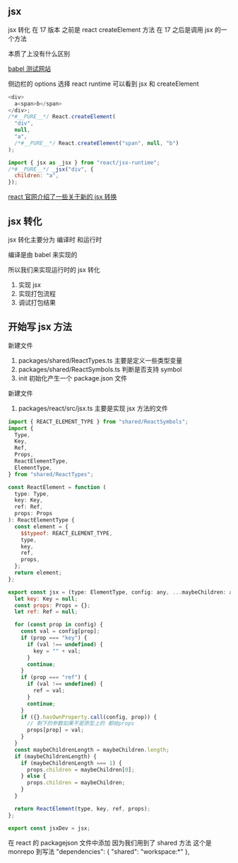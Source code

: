 ## jsx

jsx 转化 在 17 版本 之前是 react createElement 方法
在 17 之后是调用 jsx 的一个方法

本质了上没有什么区别

[babel 测试网站](https://babeljs.io/repl#?browsers=defaults&build=&builtIns=false&corejs=3.6&spec=false&loose=false&code_lz=DwEwlgbgfAUABHAhvOwDOAHRA7KAjYAekx1iPGiA&debug=false&forceAllTransforms=false&modules=false&shippedProposals=false&circleciRepo=&evaluate=false&fileSize=false&timeTravel=false&sourceType=module&lineWrap=true&presets=react%2Cstage-1&prettier=false&targets=&version=7.22.5&externalPlugins=&assumptions=%7B%7D)

侧边栏的 options 选择 react runtime 可以看到 jsx 和 createElement

```js
<div>
  a<span>b</span>
</div>;
/*#__PURE__*/ React.createElement(
  "div",
  null,
  "a",
  /*#__PURE__*/ React.createElement("span", null, "b")
);
```

```js
import { jsx as _jsx } from "react/jsx-runtime";
/*#__PURE__*/ _jsx("div", {
  children: "a",
});
```

[react 官网介绍了一些关于新的 jsx 转换](https://zh-hans.legacy.reactjs.org/blog/2020/09/22/introducing-the-new-jsx-transform.html)

## jsx 转化

jsx 转化主要分为 编译时 和运行时

编译是由 babel 来实现的

所以我们来实现运行时的 jsx 转化

1. 实现 jsx
2. 实现打包流程
3. 调试打包结果

## 开始写 jsx 方法

新建文件

1. packages/shared/ReactTypes.ts 主要是定义一些类型变量
2. packages/shared/ReactSymbols.ts 判断是否支持 symbol
3. init 初始化产生一个 package.json 文件

新建文件

1. packages/react/src/jsx.ts 主要是实现 jsx 方法的文件

```js
import { REACT_ELEMENT_TYPE } from "shared/ReactSymbols";
import {
  Type,
  Key,
  Ref,
  Props,
  ReactElementType,
  ElementType,
} from "shared/ReactTypes";

const ReactElement = function (
  type: Type,
  key: Key,
  ref: Ref,
  props: Props
): ReactElementType {
  const element = {
    $$typeof: REACT_ELEMENT_TYPE,
    type,
    key,
    ref,
    props,
  };
  return element;
};

export const jsx = (type: ElementType, config: any, ...maybeChildren: any) => {
  let key: Key = null;
  const props: Props = {};
  let ref: Ref = null;

  for (const prop in config) {
    const val = config[prop];
    if (prop === "key") {
      if (val !== undefined) {
        key = "" + val;
      }
      continue;
    }
    if (prop === "ref") {
      if (val !== undefined) {
        ref = val;
      }
      continue;
    }
    if ({}.hasOwnProperty.call(config, prop)) {
      // 剩下的参数如果不是原型上的 都给props
      props[prop] = val;
    }
  }
  const maybeChildrenLength = maybeChildren.length;
  if (maybeChildrenLength) {
    if (maybeChildrenLength === 1) {
      props.children = maybeChildren[0];
    } else {
      props.children = maybeChildren;
    }
  }

  return ReactElement(type, key, ref, props);
};

export const jsxDev = jsx;
```

在 react 的 packagejson 文件中添加 因为我们用到了 shared 方法 这个是 monrepo 到写法
"dependencies": {
"shared": "workspace:\*"
},
